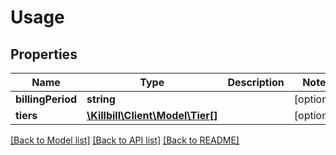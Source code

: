 # Usage

## Properties
Name | Type | Description | Notes
------------ | ------------- | ------------- | -------------
**billingPeriod** | **string** |  | [optional] 
**tiers** | [**\Killbill\Client\Model\Tier[]**](Tier.md) |  | [optional] 

[[Back to Model list]](../README.md#documentation-for-models) [[Back to API list]](../README.md#documentation-for-api-endpoints) [[Back to README]](../README.md)

